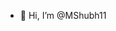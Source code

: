 - 👋 Hi, I’m @MShubh11

<!---
MShubh11/MShubh11 is a ✨ special ✨ repository because its `README.md` (this file) appears on your GitHub profile.
You can click the Preview link to take a look at your changes.
--->
